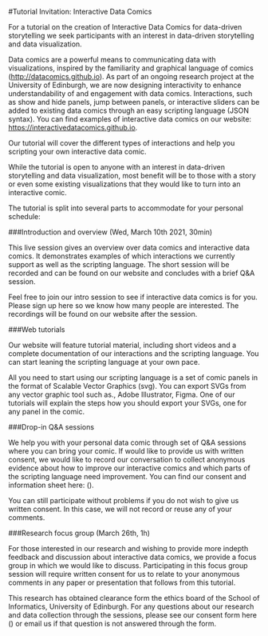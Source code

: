 #Tutorial Invitation: Interactive Data Comics

For a tutorial on the creation of Interactive Data Comics for data-driven storytelling we seek participants with an interest in data-driven storytelling and data visualization.

Data comics are a powerful means to communicating data with visualizations, inspired by the familiarity and graphical language of comics (http://datacomics.github.io). As part of an ongoing research project at the University of Edinburgh, we are now designing interactivity to enhance understandability of and engagement with data comics. Interactions, such as show and hide panels, jump between panels, or interactive sliders can be added to existing data comics through an easy scripting language (JSON syntax). You can find examples of interactive data comics on our website: https://interactivedatacomics.github.io.

Our tutorial will cover the different types of interactions and help you scripting your own interactive data comic. 

While the tutorial is open to anyone with an interest in data-driven storytelling and data visualization, most benefit will be to those with a story or even some existing visualizations that they would like to turn into an interactive comic.

The tutorial is split into several parts to accommodate for your personal schedule: 

###Introduction and overview (Wed, March 10th 2021, 30min)

This live session gives an overview over data comics and interactive data comics. It demonstrates examples of which interactions we currently support as well as the scripting language. The short session will be recorded and can be found on our website and concludes with a brief Q&A session. 

Feel free to join our intro session to see if interactive data comics is for you. Please sign up here so we know how many people are interested. The recordings will be found on our website after the session.

###Web tutorials

Our website will feature tutorial material, including short videos and a complete documentation of our interactions and the scripting language. You can start leaning the scripting language at your own pace. 

All you need to start using our scripting language is a set of comic panels in the format of Scalable Vector Graphics (svg). You can export SVGs from any vector graphic tool such as., Adobe Illustrator, Figma. One of our tutorials will explain the steps how you should export your SVGs, one for any panel in the comic.

###Drop-in Q&A sessions

We help you with your personal data comic through set of Q&A sessions where you can bring your comic. If would like to provide us with written consent, we would like to record our conversation to collect anonymous evidence about how to improve our interactive comics and which parts of the scripting language need improvement. You can find our consent and information sheet here: ().

You can still participate without problems if you do not wish to give us written consent. In this case, we will not record or reuse any of your comments. 

###Research focus group (March 26th, 1h)

For those interested in our research and wishing to provide more indepth feedback and discussion about interactive data comics, we provide a focus group in which we would like to discuss. Participating in this focus group session will require written consent for us to relate to your anonymous comments in any paper or presentation that follows from this tutorial.

This research has obtained clearance form the ethics board of the School of Informatics, University of Edinburgh. For any questions about our research and data collection through the sessions, please see our consent form here () or email us if that question is not answered through the form.

